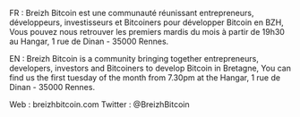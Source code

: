 FR : Breizh Bitcoin est une communauté réunissant entrepreneurs, développeurs, investisseurs et Bitcoiners pour développer Bitcoin en BZH,
Vous pouvez nous retrouver les premiers mardis du mois à partir de 19h30 au Hangar, 1 rue de Dinan - 35000 Rennes.

EN : Breizh Bitcoin is a community bringing together entrepreneurs, developers, investors and Bitcoiners to develop Bitcoin in Bretagne,
You can find us the first tuesday of the month from 7.30pm at the Hangar, 1 rue de Dinan - 35000 Rennes.

Web : breizhbitcoin.com
Twitter : @BreizhBitcoin
